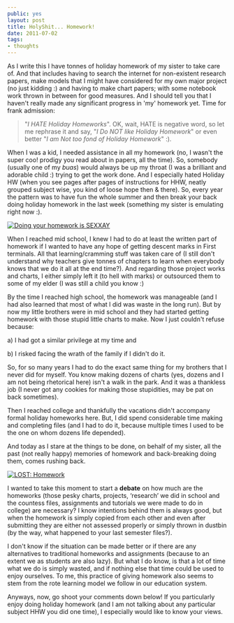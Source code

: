```yaml
---
public: yes
layout: post
title: HolyShit... Homework!
date: 2011-07-02
tags:
- thoughts
---
```


As I write this I have tonnes of holiday homework of my sister to take care of. And that includes having to search the internet for non-existent research papers, make models that I might have considered for my own major project (no just kidding :) and having to make chart papers; with some notebook work thrown in between for good measures. And I should tell you that I haven't really made any significant progress in 'my' homework yet. Time for frank admission: 

> "_I HATE Holiday Homeworks_". OK, wait, HATE is negative word, so let me rephrase it and say, "_I Do NOT like Holiday Homework_" or even better "_I am Not too fond of Holiday Homework_" :).

When I was a kid, I needed assistance in all my homework (no, I wasn't the super coo! prodigy you read about in papers, all the time). So, somebody (usually one of my _buas_) would always be up my throat (I was a brilliant and adorable child :) trying to get the work done. And I especially hated Holiday HW (when you see pages after pages of instructions for HHW, neatly grouped subject wise, you kind of loose hope then & there). So, every year the pattern was to have fun the whole summer and then break your back doing holiday homework in the last week (something my sister is emulating right now :).

[![Doing your homework is SEXXAY](http://farm4.static.flickr.com/3042/2460522850_a95c6356db.jpg)](http://www.flickr.com/photos/mllerustad/2460522850/ "Doing your homework is SEXXAY by Mllerustad, on Flickr")

When I reached mid school, I knew I had to do at least the written part of homework if I wanted to have any hope of getting descent marks in First terminals. All that learning/cramming stuff was taken care of (I still don't understand why teachers give tonnes of chapters to learn when everybody knows that we do it all at the end time?). And regarding those project works and charts, I either simply left it (to hell with marks) or outsourced them to some of my elder (I was still a child you know :)

By the time I reached high school, the homework was manageable (and I had also learned that most of what I did was waste in the long run). But by now my little brothers were in mid school and they had started getting homework with those stupid little charts to make. Now I just couldn't refuse because:

a) I had got a similar privilege at my time and

b) I risked facing the wrath of the family if I didn't do it.

So, for so many years I had to do the exact same thing for my brothers that I never did for myself. You know making dozens of charts (yes, dozens and I am not being rhetorical here) isn't a walk in the park. And it was a thankless job (I never got any cookies for making those stupidities, may be pat on back sometimes).

Then I reached college and thankfully the vacations didn't accompany formal holiday homeworks here. But, I did spend considerable time making and completing files (and I had to do it, because multiple times I used to be the one on whom dozens life depended).

And today as I stare at the things to be done, on behalf of my sister, all the past (not really happy) memories of homework and back-breaking doing them, comes rushing back.

[![LOST: Homework](http://farm1.static.flickr.com/154/353773110_08f19d7a56.jpg)](http://www.flickr.com/photos/jaqian/353773110/ "LOST: Homework by jaqian, on Flickr")

I wanted to take this moment to start a **debate** on how much are the homeworks (those pesky charts, projects, ‘research’ we did in school and the countess files, assignments and tutorials we were made to do in college) are necessary? I know intentions behind them is always good, but when the homework is simply copied from each other and even after submitting they are either not assessed properly or simply thrown in dustbin (by the way, what happened to your last semester files?).

I don't know if the situation can be made better or if there are any alternatives to traditional homeworks and assignments (because to an extent we as students are also lazy). But what I do know, is that a lot of time what we do is simply wasted, and if nothing else that time could be used to enjoy ourselves. To me, this practice of giving homework also seems to stem from the rote learning model we follow in our education system.

Anyways, now, go shoot your comments down below! If you particularly enjoy doing holiday homework (and I am not talking about any particular subject HHW you did one time), I especially would like to know your views.
